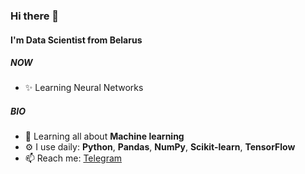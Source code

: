 ### Hi there 👋

#### I'm Data Scientist from Belarus

##### NOW

- ✨ Learning Neural Networks 

##### BIO

- 🌱 Learning all about **Machine learning**
- ⚙️ I use daily: **Python**, **Pandas**, **NumPy**, **Scikit-learn**, **TensorFlow**
- 📫 Reach me: [Telegram](https://t.me/seblful)

